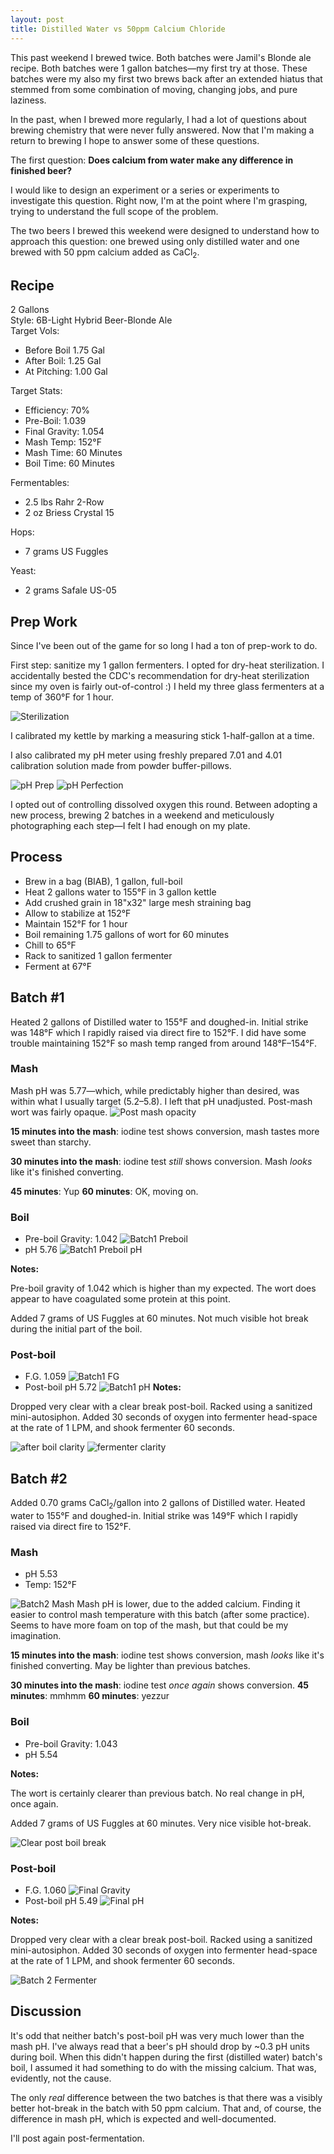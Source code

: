 ```yaml
---
layout: post
title: Distilled Water vs 50ppm Calcium Chloride
---
```


This past weekend I brewed twice. Both batches were Jamil's Blonde ale recipe. 
Both batches were 1 gallon batches&mdash;my first try at those. These batches
were my also my first two brews back after an extended hiatus that stemmed from some 
combination of moving, changing jobs, and pure laziness.

In the past, when I brewed more regularly, I had a lot of questions about
brewing chemistry that were never fully answered. Now that I'm making a
return to brewing I hope to answer some of these questions.

The first question: **Does calcium from water make any difference in finished beer?**

I would like to design an experiment or a series or experiments to investigate
this question. Right now, I'm at the point where I'm grasping, trying to understand
the full scope of the problem.

The two beers I brewed this weekend were designed to understand how to approach
this question: one brewed using only distilled water and one brewed with 50 ppm
calcium added as CaCl<sub>2</sub>.

Recipe
---

2 Gallons<br>
Style: 6B-Light Hybrid Beer-Blonde Ale<br>
Target Vols:

  * Before Boil  1.75 Gal
  * After Boil:  1.25 Gal
  * At Pitching: 1.00 Gal

Target Stats:

  * Efficiency: 70%
  * Pre-Boil: 1.039
  * Final Gravity: 1.054
  * Mash Temp: 152&deg;F
  * Mash Time: 60 Minutes
  * Boil Time: 60 Minutes

Fermentables:

  * 2.5 lbs Rahr 2-Row
  * 2 oz Briess Crystal 15

Hops:

  * 7 grams US Fuggles

Yeast:

  * 2 grams Safale US-05

Prep Work
---

Since I've been out of the game for so long I had a ton of prep-work to do.

First step: sanitize my 1 gallon fermenters. I opted for dry-heat sterilization.
I accidentally bested the CDC's recommendation for dry-heat sterilization since
my oven is fairly out-of-control :) I held my three glass fermenters at a
temp of 360&deg;F for 1 hour.

![Sterilization](http://tylercipriani.s3.amazonaws.com/distilled_water_brew/prep-sterilization.jpg)

I calibrated my kettle by marking a measuring stick 1-half-gallon at a time.

I also calibrated my pH meter using freshly prepared 7.01 and 4.01 calibration
solution made from powder buffer-pillows.

![pH Prep](http://tylercipriani.s3.amazonaws.com/distilled_water_brew/callibraion-prep.jpg)
![pH Perfection](http://tylercipriani.s3.amazonaws.com/distilled_water_brew/calibration.jpg)

I opted out of controlling dissolved oxygen this round. Between adopting a
new process, brewing 2 batches in a weekend and meticulously photographing
each step&mdash;I felt I had enough on my plate.

Process
---

* Brew in a bag (BIAB), 1 gallon, full-boil
* Heat 2 gallons water to 155&deg;F in 3 gallon kettle
* Add crushed grain in 18"x32" large mesh straining bag
* Allow to stabilize at 152&deg;F
* Maintain 152&deg;F for 1 hour
* Boil remaining 1.75 gallons of wort for 60 minutes
* Chill to 65&deg;F
* Rack to sanitized 1 gallon fermenter
* Ferment at 67&deg;F

Batch #1
---

Heated 2 gallons of Distilled water to 155&deg;F and doughed-in. Initial strike
was 148&deg;F which I rapidly raised via direct fire to 152&deg;F. I did have
some trouble maintaining 152&deg;F so mash temp ranged from around
148&deg;F&ndash;154&deg;F.

### Mash

Mash pH was 5.77&mdash;which, while predictably higher than desired, was
within what I usually target (5.2&ndash;5.8). I left that pH unadjusted.
Post-mash wort was fairly opaque.
![Post mash opacity](http://tylercipriani.s3.amazonaws.com/distilled_water_brew/Batch1-PreBoil-Clarity.jpg)

**15 minutes into the mash**: iodine test shows conversion, mash tastes more sweet
than starchy.

**30 minutes into the mash**: iodine test _still_ shows conversion. Mash _looks_
like it's finished converting.

**45 minutes**: Yup
**60 minutes**: OK, moving on.

### Boil

* Pre-boil Gravity: 1.042
  ![Batch1 Preboil](http://tylercipriani.s3.amazonaws.com/distilled_water_brew/Batch1-PreBoil.jpg)
* pH 5.76
  ![Batch1 Preboil pH](http://tylercipriani.s3.amazonaws.com/distilled_water_brew/Batch1-PreBoilpH.jpg)

**Notes:**

Pre-boil gravity of 1.042 which is higher than my expected. The wort does
appear to have coagulated some protein at this point.

Added 7 grams of US Fuggles at 60 minutes. Not much visible hot break
during the initial part of the boil.

### Post-boil

* F.G. 1.059
  ![Batch1 FG](http://tylercipriani.s3.amazonaws.com/distilled_water_brew/Batch1-FG.jpg)
* Post-boil pH 5.72
  ![Batch1 pH](http://tylercipriani.s3.amazonaws.com/distilled_water_brew/Batch1-FinalpH.jpg)
**Notes:**

Dropped very clear with a clear break post-boil.
Racked using a sanitized mini-autosiphon. Added 30 seconds of oxygen into
fermenter head-space at the rate of 1 LPM, and shook fermenter 60 seconds.

![after boil clarity](http://tylercipriani.s3.amazonaws.com/distilled_water_brew/Batch1-Boil.jpg)
![fermenter clarity](http://tylercipriani.s3.amazonaws.com/distilled_water_brew/Batch1-fermenter.jpg)

Batch #2
---

Added 0.70 grams CaCl<sub>2</sub>/gallon into 2 gallons of Distilled water.
Heated water to 155&deg;F and doughed-in. Initial strike was 149&deg;F 
which I rapidly raised via direct fire to 152&deg;F.

### Mash

* pH 5.53
* Temp: 152&deg;F

![Batch2 Mash](http://tylercipriani.s3.amazonaws.com/distilled_water_brew/Batch2-Mash.jpg)
Mash pH is lower, due to the added calcium. Finding it easier to control mash
temperature with this batch (after some practice). Seems to have more foam
on top of the mash, but that could be my imagination.

**15 minutes into the mash**: iodine test shows conversion, mash _looks_
like it's finished converting. May be lighter than previous batches.

**30 minutes into the mash**: iodine test _once again_ shows conversion.
**45 minutes**: mmhmm
**60 minutes**: yezzur

### Boil

* Pre-boil Gravity: 1.043
* pH 5.54

**Notes:**

The wort is certainly clearer than previous batch. No real change in pH,
once again.

Added 7 grams of US Fuggles at 60 minutes. Very nice visible hot-break.

![Clear post boil break](http://tylercipriani.s3.amazonaws.com/distilled_water_brew/Batch2-boil.jpg)

### Post-boil

* F.G. 1.060
  ![Final Gravity](http://tylercipriani.s3.amazonaws.com/distilled_water_brew/Batch2FG.jpg)
* Post-boil pH 5.49
  ![Final pH](http://tylercipriani.s3.amazonaws.com/distilled_water_brew/Batch2-FinalpH.jpg)

**Notes:**

Dropped very clear with a clear break post-boil.
Racked using a sanitized mini-autosiphon. Added 30 seconds of oxygen into
fermenter head-space at the rate of 1 LPM, and shook fermenter 60 seconds.

![Batch 2 Fermenter](http://tylercipriani.s3.amazonaws.com/distilled_water_brew/Batch2-Fermenter.jpg)

Discussion
---

It's odd that neither batch's post-boil pH was very much lower than the mash pH.
I've always read that a beer's pH should drop by ~0.3 pH units during boil.
When this didn't happen during the first (distilled water) batch's boil, I
assumed it had something to do with the missing calcium. That was, evidently,
not the cause.

The only _real_ difference between the two batches is that there was a visibly
better hot-break in the batch with 50 ppm calcium. That and, of course, the
difference in mash pH, which is expected and well-documented.

I'll post again post-fermentation.